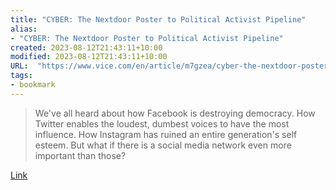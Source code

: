 ```yaml
---
title: "CYBER: The Nextdoor Poster to Political Activist Pipeline"
alias:
- "CYBER: The Nextdoor Poster to Political Activist Pipeline"
created: 2023-08-12T21:43:11+10:00
modified: 2023-08-12T21:43:11+10:00
URL:  "https://www.vice.com/en/article/m7gzea/cyber-the-nextdoor-poster-to-political-activist-pipeline"
tags:
- bookmark
---
```


> We've all heard about how Facebook is destroying democracy. How Twitter enables the loudest, dumbest voices to have the most influence. How Instagram has ruined an entire generation's self esteem. But what if there is a social media network even more important than those?

[Link](https://www.vice.com/en/article/m7gzea/cyber-the-nextdoor-poster-to-political-activist-pipeline)

